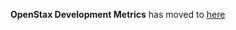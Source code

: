 **OpenStax Development Metrics** has moved to [here](https://github.com/openstax/work-management-reports/blob/master/OpenStax%20Development%20Metrics.md)
